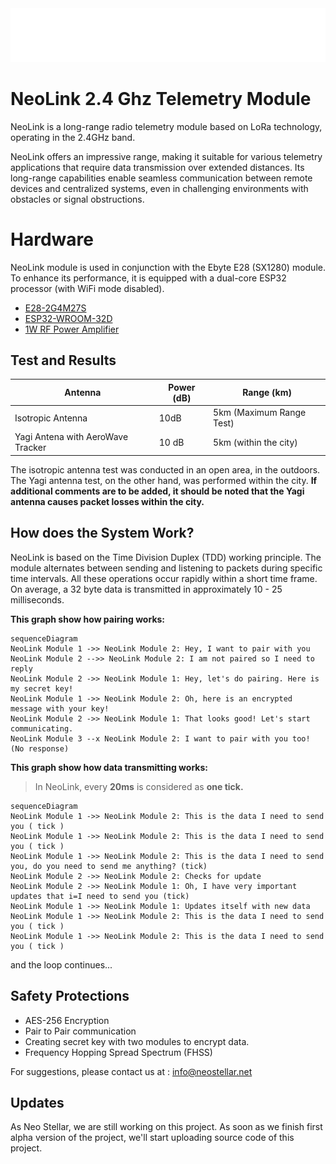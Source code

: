 <div align="center"> <img src="NEOSTELLARlogov2.png" width="600"> </div>

# NeoLink 2.4 Ghz Telemetry Module

NeoLink is a long-range radio telemetry module based on LoRa technology, operating in the 2.4GHz band.

NeoLink offers an impressive range, making it suitable for various telemetry applications that require data transmission over extended distances. Its long-range capabilities enable seamless communication between remote devices and centralized systems, even in challenging environments with obstacles or signal obstructions.


# Hardware

NeoLink module is used in conjunction with the Ebyte E28 (SX1280) module. To enhance its performance, it is equipped with a dual-core ESP32 processor (with WiFi mode disabled).

 - <a href="https://www.cdebyte.com/products/E28-2G4M27S">E28-2G4M27S</a>
 - <a href="https://www.google.com/url?sa=t&rct=j&q=&esrc=s&source=web&cd=&cad=rja&uact=8&ved=2ahUKEwi-g5uzrJ-AAxVBVPEDHb4rBc4QFnoECA8QAQ&url=https%3A%2F%2Fwww.espressif.com%2Fsites%2Fdefault%2Ffiles%2Fdocumentation%2Fesp32-wroom-32d_esp32-wroom-32u_datasheet_en.pdf&usg=AOvVaw3UsvStCajXbJlvYkXPsawD&opi=89978449">ESP32-WROOM-32D</a>
 - <a href="https://www.renesas.com/us/en/products/rf-products/rf-amplifiers/f1475-1w-high-linearity-rf-amplifier-700mhz-2800mhz">1W RF Power Amplifier</a>

## Test and Results

| Antenna | Power (dB)|Range (km)|
|--|--|--|
| Isotropic Antenna | 10dB | 5km (Maximum Range Test)|
|Yagi Antena with AeroWave Tracker| 10 dB | 5km (within the city) |

The isotropic antenna test was conducted in an open area, in the outdoors. The Yagi antenna test, on the other hand, was performed within the city. **If additional comments are to be added, it should be noted that the Yagi antenna causes packet losses within the city.**

## How does the System Work?

NeoLink is based on the Time Division Duplex (TDD) working principle. The module alternates between sending and listening to packets during specific time intervals. All these operations occur rapidly within a short time frame. On average, a 32 byte data is transmitted in approximately 10 - 25 milliseconds.

**This graph show how pairing works:**

```mermaid
sequenceDiagram
NeoLink Module 1 ->> NeoLink Module 2: Hey, I want to pair with you
NeoLink Module 2 -->> NeoLink Module 2: I am not paired so I need to reply
NeoLink Module 2 ->> NeoLink Module 1: Hey, let's do pairing. Here is my secret key!
NeoLink Module 1 ->> NeoLink Module 2: Oh, here is an encrypted message with your key!
NeoLink Module 2 ->> NeoLink Module 1: That looks good! Let's start communicating.
NeoLink Module 3 --x NeoLink Module 2: I want to pair with you too! (No response)
```

**This graph show how data transmitting works:**

> In NeoLink, every **20ms** is considered as **one tick.**

```mermaid
sequenceDiagram
NeoLink Module 1 ->> NeoLink Module 2: This is the data I need to send you ( tick )
NeoLink Module 1 ->> NeoLink Module 2: This is the data I need to send you ( tick )
NeoLink Module 1 ->> NeoLink Module 2: This is the data I need to send you, do you need to send me anything? (tick)
NeoLink Module 2 ->> NeoLink Module 2: Checks for update
NeoLink Module 2 ->> NeoLink Module 1: Oh, I have very important updates that i=I need to send you (tick)
NeoLink Module 1 ->> NeoLink Module 1: Updates itself with new data
NeoLink Module 1 ->> NeoLink Module 2: This is the data I need to send you ( tick )
NeoLink Module 1 ->> NeoLink Module 2: This is the data I need to send you ( tick )
```
and the loop continues...

## Safety Protections

 - AES-256 Encryption
 - Pair to Pair communication
 - Creating secret key with two modules to encrypt data.
 - Frequency Hopping Spread Spectrum (FHSS)

For suggestions, please contact us at : info@neostellar.net

## Updates

As Neo Stellar, we are still working on this project. As soon as we finish first alpha version of the project, we'll start uploading source code of this project.
